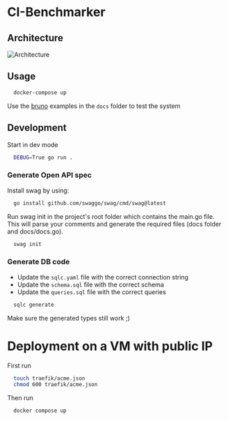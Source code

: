 # CI-Benchmarker

## Architecture

![Architecture](./docs/img/benchmark-system-architecture.png)

## Usage

```bash
  docker-compose up
```

Use the [bruno](https://www.usebruno.com/) examples in the `docs` folder to test the system

## Development

Start in dev mode

```bash
  DEBUG=True go run .
```

### Generate Open API spec
Install swag by using:
```bash
  go install github.com/swaggo/swag/cmd/swag@latest
```

Run swag init in the project's root folder which contains the main.go file. This will parse your comments and generate the required files (docs folder and docs/docs.go).

```bash
  swag init
```

### Generate DB code

- Update the `sqlc.yaml` file with the correct connection string
- Update the `schema.sql` file with the correct schema
- Update the `queries.sql` file with the correct queries

```bash
  sqlc generate
```

Make sure the generated types still work ;)

# Deployment on a VM with public IP
First run
```bash
  touch traefik/acme.json
  chmod 600 traefik/acme.json
```

Then run 
```bash
  docker compose up
```
